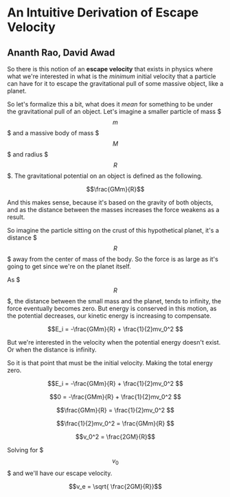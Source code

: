 # An Intuitive Derivation of Escape Velocity
## Ananth Rao, David Awad

So there is this notion of an **escape velocity** that exists in physics where what we're interested in what is the *minimum* initial velocity that a particle can have for it to escape the gravitational pull of some massive object, like a planet. 


So let's formalize this a bit, what does it *mean* for something to be under the gravitational pull of an object. Let's imagine a smaller particle of mass $$$m$$$ and a massive body of mass $$$M$$$ and radius $$$R$$$. The gravitational potential on an object is defined as the following. 

$$\frac{GMm}{R}$$

And this makes sense, because it's based on the gravity of both objects, and as the distance between the masses increases the force weakens as a result. 

So imagine the particle sitting on the crust of this hypothetical planet, it's a distance $$$R$$$ away from the center of mass of the body. So the force is as large as it's going to get since we're on the planet itself. 



As $$$R$$$, the distance between the small mass and the planet, tends to infinity, the force eventually becomes zero. But energy is conserved in this motion, as the potential decreases, our kinetic energy is increasing to compensate.


$$E_i = -\frac{GMm}{R} + \frac{1}{2}mv_0^2 $$


But we're interested in the velocity when the potential energy doesn't exist. Or when the distance is infinity. 

So it is that point that must be the initial velocity. Making the total energy zero.


$$E_i = -\frac{GMm}{R} + \frac{1}{2}mv_0^2 $$

$$0 = -\frac{GMm}{R} + \frac{1}{2}mv_0^2 $$

$$\frac{GMm}{R} = \frac{1}{2}mv_0^2 $$

$$\frac{1}{2}mv_0^2 = \frac{GMm}{R} $$

$$v_0^2 = \frac{2GM}{R}$$

Solving for $$$v_0$$$ and we'll have our escape velocity.

$$v_e = \sqrt{ \frac{2GM}{R}}$$

